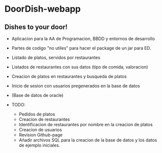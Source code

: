 # DoorDish-webapp

## Dishes to your door!


- Aplicacion para la AA de Programacion, BBDD y entornos de desarrollo 
- Partes de codigo "no utiles" para hacer el package de un jar para ED.
- Listado de platos, servidos por restaurantes
- Listados de restaurantes con sus datos (tipo de comida, valoracion)
- Creacion de platos en restaurantes y busqueda de platos
- Inicio de sesion con usuarios pregenerados en la base de datos
- (Base de datos de oracle)




- TODO:
  - Pedidos de platos
  - Creacion de restaurantes
  - Identificacion de restaurantes por nombre en la creacion de platos
  - Creacion de usuarios
  - Revision Github-page
  - Añadir archivos SQL para la creacion de la base de datos y los datos de ejemplo iniciales.
  